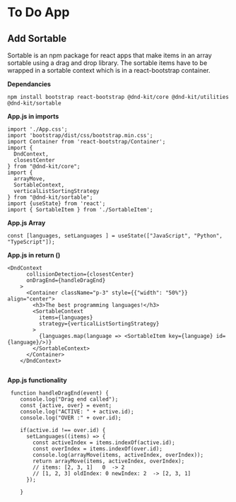 # To Do App 

## Add Sortable

Sortable is an npm package for react apps that make items in an array sortable using a drag and drop library. The sortable items have to be wrapped in a sortable context which is in a react-bootstrap container. 

**Dependancies**

```
npm install bootstrap react-bootstrap @dnd-kit/core @dnd-kit/utilities @dnd-kit/sortable
```

**App.js in imports**

```
import './App.css';
import 'bootstrap/dist/css/bootstrap.min.css';
import Container from 'react-bootstrap/Container';
import {
  DndContext,
  closestCenter
} from "@dnd-kit/core";
import {
  arrayMove,
  SortableContext,
  verticalListSortingStrategy
} from "@dnd-kit/sortable";
import {useState} from 'react';
import { SortableItem } from './SortableItem';
```

**App.js Array**

```
const [languages, setLanguages ] = useState(["JavaScript", "Python", "TypeScript"]);
```

**App.js in return ()**

```
<DndContext
      collisionDetection={closestCenter}
      onDragEnd={handleDragEnd}
    >
      <Container className="p-3" style={{"width": "50%"}} align="center">
        <h3>The best programming languages!</h3>
        <SortableContext
          items={languages}
          strategy={verticalListSortingStrategy}
        >
          {languages.map(language => <SortableItem key={language} id={language}/>)}
        </SortableContext>
      </Container>
    </DndContext>


```


**App.js functionality**

```
 function handleDragEnd(event) {
    console.log("Drag end called");
    const {active, over} = event;
    console.log("ACTIVE: " + active.id);
    console.log("OVER :" + over.id);

    if(active.id !== over.id) {
      setLanguages((items) => {
        const activeIndex = items.indexOf(active.id);
        const overIndex = items.indexOf(over.id);
        console.log(arrayMove(items, activeIndex, overIndex));
        return arrayMove(items, activeIndex, overIndex);
        // items: [2, 3, 1]   0  -> 2
        // [1, 2, 3] oldIndex: 0 newIndex: 2  -> [2, 3, 1] 
      });
      
    }
```